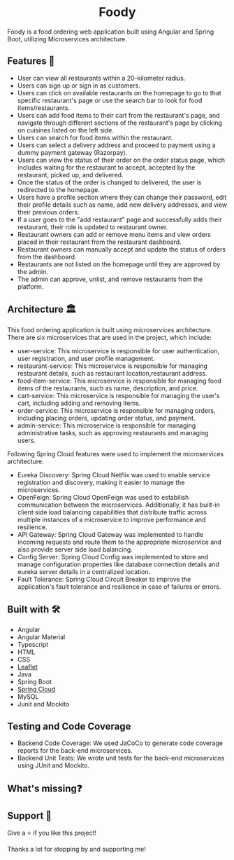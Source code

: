 <h1 align="center">Foody</h1>
Foody is a food ordering web application built using Angular and Spring Boot, utilizing Microservices architecture.

## Features 🚀

- User can view all restaurants within a 20-kilometer radius.
- Users can sign up or sign in as customers.
- Users can click on available restaurants on the homepage to go to that specific restaurant's page or use the search bar to look for food items/restaurants.
- Users can add food items to their cart from the restaurant's page, and navigate through different sections of the restaurant's page by clicking on cuisines listed on the left side.
- Users can search for food items within the restaurant.
- Users can select a delivery address and proceed to payment using a dummy payment gateway (Razorpay).
- Users can view the status of their order on the order status page, which includes waiting for the restaurant to accept, accepted by the restaurant, picked up, and delivered.
- Once the status of the order is changed to delivered, the user is redirected to the homepage.
- Users have a profile section where they can change their password, edit their profile details such as name, add new delivery addresses, and view their previous orders.
- If a user goes to the "add restaurant" page and successfully adds their restaurant, their role is updated to restaurant owner.
- Restaurant owners can add or remove menu items and view orders placed in their restaurant from the restaurant dashboard.
- Restaurant owners can manually accept and update the status of orders from the dashboard.
- Restaurants are not listed on the homepage until they are approved by the admin.
- The admin can approve, unlist, and remove restaurants from the platform.

## Architecture 🏛️

This food ordering application is built using microservices architecture. There are six microservices that are used in the project, which include:
- user-service: This microservice is responsible for user authentication, user registration, and user profile management.
- restaurant-service: This microservice is responsible for managing restaurant details, such as restaurant location,restaurant address.
- food-item-service: This microservice is responsible for managing food items of the restaurants, such as name, description, and price.
- cart-service: This microservice is responsible for managing the user's cart, including adding and removing items.
- order-service: This microservice is responsible for managing orders, including placing orders, updating order status, and payment.
- admin-service: This microservice is responsible for managing administrative tasks, such as approving restaurants and managing users.

Following Spring Cloud features were used to implement the microservices architecture.
- Eureka Discovery: Spring Cloud Netflix was used to enable service registration and discovery, making it easier to manage the microservices.
- OpenFeign: Spring Cloud OpenFeign was used to estabilish communication between the microservices. Additionally, it has built-in client side load balancing capabilities that distribute traffic across multiple instances of a microservice to improve performance and resilience.
- API Gateway: Spring Cloud Gateway was implemented to handle incoming requests and route them to the appropriate microservice and also provide server side load balancing.
- Config Server: Spring Cloud Config was implemented to store and manage configuration properties like database connection details and eureka server details in a centralized location.
- Fault Tolerance: Spring Cloud Circuit Breaker to improve the application's fault tolerance and resilience in case of failures or errors.

## Built with 🛠️

- Angular
- Angular Material
- Typescript
- HTML
- CSS
- [Leaflet](https://leafletjs.com/)
- Java
- Spring Boot
- [Spring Cloud](https://spring.io/projects/spring-cloud)
- MySQL
- Junit and Mockito

## Testing and Code Coverage

- Backend Code Coverage: We used JaCoCo to generate code coverage reports for the back-end microservices.
- Backend Unit Tests: We wrote unit tests for the back-end microservices using JUnit and Mockito.

## What's missing❓




## Support 🤝

Give a ⭐️ if you like this project!

Thanks a lot for stopping by and supporting me!
